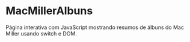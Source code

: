 # MacMillerAlbuns
Página interativa com JavaScript mostrando resumos de álbuns do Mac Miller usando switch e DOM.
